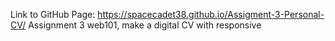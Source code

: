 Link to GitHub Page:
https://spacecadet38.github.io/Assigment-3-Personal-CV/
Assignment 3 web101, make a digital CV with responsive
